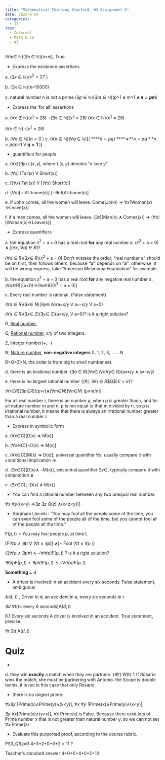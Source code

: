 ```yaml
---
title: "Mathematical Thinking Stanford, W3 Assignment 5"
date: 2023-9-29
categories:
  - IT
tags:
  - Internet
  - Math & CS
  - AI
---
```



(∀𝑚∈ ℕ)(∃𝑛 ∈ ℕ)(𝑛>𝑚), True 

- Express the existence assertions

a. ($∃x$ ∈ ℕ)($x^3 = 27$ )

b. ($∃𝑛$ ∈ ℕ)(𝑛>10000)

c. natural number n is not a prime
($∃p$ ∈ ℕ)($∃m$ ∈ ℕ)($p$>1 **∧** $m$>1 **∧ $n=pm$**)

- Express the ‘for all’ assertions

a. ($∀x$ ∉ ℕ)($x^3$ = 28)
 ¬($∃x$ ∈ $ℕ$)($x^3$ = 28)
($∀x$ ∈ ℕ)($x^3$ ≠ 28)

($∀x$ ∈ ℕ)¬($x^3$ = 28)

b. ($∀n$ ∈ ℕ)($n>0$ )
c.  ($∀p$ ∈ ℕ)($∀q$ ∈ ℕ)[( ****$n=pq$) ****⇒**$n=pq**n=pq$$p$=1 V **$q=1$** )]

- quantifiers for people

a. ($∀x$)($∃y$) $L(x,y)$, where $L(x,y)$ denotes “$x$ love $y$” 

b. ($∀x$) [Tall$(x)$ V Short$(x)$]

c. [($∀x$) Tall$(x)$] V [($∀x)$ Short$(x)$]

d. ($∀n$)[¬ At-home$(n)$]
($¬∃n$)[At-home$(n)$]

e. if  John comes, all the women will leave.
Come$(John)$  ⇒ $∀x$[Woman$(x)$ ⇒Leave$(x)$]

f. if a man comes, all the women will leave.
($∃x$)[Man$(x)$ **∧** Comes$(x)$] ⇒ ($∀x$)[Woman$(x)$⇒Leave$(x)$]

- Express quantifiers

a. the equation $x^2$ + a = 0 has a real root **for** any real number a.
($x^2$ + a = 0) **∧** [($∃x$, $∀a$) ∈ $R$]? 

($∀a$ ∈ $R$)($∃x$∈ $R$)($x^2$ + a = 0)
Don’t mistake the order, “real number a” should be on first, then follows others, because **“x”** depends on “**a”**. otherwise, it will be wrong express, take “American Melanoma Foundation” for example.

b.  the equation $x^2$ + a = 0 has a real root **for** any negative real number a.
($∀a$∈R)[(a<0)⇒($∃x$∈R)($x^2$ + a = 0)]

c. Every real number is rational. (False statement)

($∀a$ ∈ $R$)($∃x$∈ $N$)($∃y$∈ $N$)(a=x/y V a=-x/y V a=0)

($∀a$ ∈ $R$)($∃x$∈ $Z$)($∃y$∈ $Z$)(a=x/y, V a=0)? is it a right solution?

R, [Real number](https://en.wikipedia.org/wiki/Real_number), 

Q, [Rational number](https://en.wikipedia.org/wiki/Rational_number),  x/y of two integers.

Z, [Integer](https://en.wikipedia.org/wiki/Integer_(computer_science)) number(+, -)

N, [Nature number](https://en.wikipedia.org/wiki/Natural_number), **non-negative integers** 0, 1, 2, 3, …… N

R>Q>Z>N, the order is from big to small number set.

d. there is an irrational number. 
($∃a$ ∈ $R$)($∀x$∈ $N$)($∀y$∈ $N$)(a≠x/y **∧**  a≠-x/y)

e. there is no largest rational number
{($∀i$, $∃ir$) ∈ $R$\$Q$}($i>ir$)?

($∀r$∈$R$)($∃p$∈$R$)[(p>r)**∧**($∀m$∈$N$)($∀n$∈$N$) (p≠m/n)]

For all real number r, there is an number p, when p is greater than r, and  for all nature number m and n, p is not equal to that m divided by n, so p is irrational number, it means that there is always an irrational number greater than a real number r.

- Express in symbolic form

a. ($∀x$∈C)[D$(x)$ ⇒ M$(x)$]

b. ($∀x$∈C)[¬D(x) ⇒  M(x)]

c. ($∀x$∈C)[M(x) ⇒ D(x)], universal quantifier $∀x$, usually compare it with conditional implication ⇒

d. ($∃x$∈C)[D(x)**∧** ¬M(x)], existential quantifier $∃x$∈, typically compare it with conjunction **∧**

e. ($∃x$∈C)[¬D(x) **∧** M(x)]

- You can find a rational number between any two unequal real number.

$∀x$ $∀y${(x<y) ⇒$∃z$ $∃z$ $Q(z)$ **∧**(x<z<y)]}

- Abraham Lincoln : “You may fool all the people some of the time, you can even fool some of the people all of the time, but you cannot fool all of the people all the time.”

F$(p,t)$ = You may fool people p, at time t.

[F($∀p$ ∧ $∃t$) V ($∀t$ ∧ $∃p$)] **∧**[¬ Fool ($∀t$ ∧ $∀p$ )]

($∃t$$∀p$ ∧ $∃p$$∀t$ ∧ ¬$∀t$$∀p$)F$(p,t)$ ? is it a right solution?

$∃t$$∀p$F$(p,t)$  ∧ $∃p$$∀t$F$(p,t)$  ∧ ¬$∀t$$∀p$)F$(p,t)$ 

**Something =** $∃$

- A driver is involved in an accident every six seconds. False statement, ambiguous

A(d, t) , Driver in d, an accident in a, every six seconds in t

$∃d$  $∀t$(t= every 6 seconds)A$(d,t)$

8.1 Every six seconds A driver is involved in an accident. True statement, precise.

$∀t$ $∃d$  A$(d,t)$

# Quiz

-  
d. they win **exactly** a match when they are partners. $(∃!t)$ W(t)
f. If Rosario wins the match, she must be partnering with Antonio. 
the Scope is double tennis, it is not in this case that only Rosario. 

- there is no largest prime.

$∀x$$∃y$ [Prime(x)∧Prime(y)∧(x<y)], 
$∀x$ $∀y$ [Prime(x)∧Prime(y)∧(x<y)], 

$∃y$ $∀x$[Prime(x)∧(y<x)], 
$∀x$ Prime(x) is False. Because there exist lots of Prime number x that is not greater than natural number y. so we can not set 
$∀x$ Prime(x) 

- Evaluate this purported proof, according to the course rubric.

PS3_Q6.pdf
4+3+2+0+0+2 = 11 ? 

Teacher’s standard answer 4+0+0+4+0+2=10